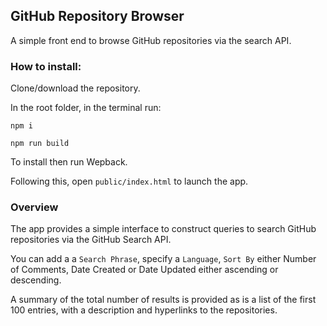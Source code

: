 ## GitHub Repository Browser

A simple front end to browse GitHub repositories via the search API.

### How to install:

Clone/download the repository.

In the root folder, in the terminal run:

```console
npm i 

npm run build 
```
To install then run Wepback.

Following this, open `public/index.html` to launch the app.

### Overview

The app provides a simple interface to construct queries to search GitHub repositories via the GitHub Search API.

You can add a a `Search Phrase`, specify a `Language`, `Sort By` either Number of Comments, Date Created or Date Updated either ascending or descending.

A summary of the total number of results is provided as is a list of the first 100 entries, with a description and hyperlinks to the repositories.

